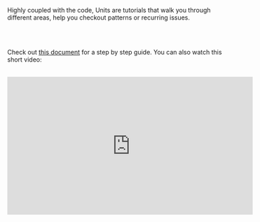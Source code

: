 Highly coupled with the code, Units are tutorials that walk you through different areas, help you checkout patterns or recurring issues.

</br></br>

Check out [this document](https://docs.swimm.io/en/articles/4355507-how-to-swimm-units-and-playlists) for a step by step guide.
You can also watch this short video:
 </br></br>
 
 <iframe width="560" height="315" src="https://www.youtube.com/embed/LLDD7SK0gpg" frameborder="0" allow="accelerometer; autoplay; clipboard-write; encrypted-media; gyroscope; picture-in-picture" allowfullscreen></iframe>
